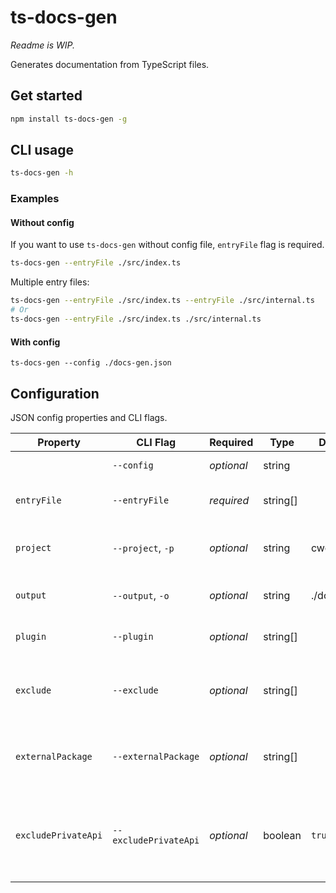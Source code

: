 # ts-docs-gen

_Readme is WIP._

Generates documentation from TypeScript files.

## Get started 
```sh
npm install ts-docs-gen -g
```

## CLI usage
```sh
ts-docs-gen -h
```

### Examples

#### Without config

If you want to use `ts-docs-gen` without config file, `entryFile` flag is required.
```sh
ts-docs-gen --entryFile ./src/index.ts
```

Multiple entry files:
```sh
ts-docs-gen --entryFile ./src/index.ts --entryFile ./src/internal.ts
# Or
ts-docs-gen --entryFile ./src/index.ts ./src/internal.ts
```

#### With config

```
ts-docs-gen --config ./docs-gen.json
```

## Configuration
JSON config properties and CLI flags.

| Property            | CLI Flag              | Required   | Type     | Default     | Description                                                                           |
| ------------------- | --------------------- | ---------- | -------- | ----------- | ------------------------------------------------------------------------------------- |
|                     | `--config`            | _optional_ | string   |             | Relative path to config json file.                                                    |
| `entryFile`         | `--entryFile`         | _required_ | string[] |             | TypeScript project entry files.                                                       |
| `project`           | `--project`, `-p`     | _optional_ | string   | cwd         | Full path to TypeScript project directory.                                            |
| `output`            | `--output`, `-o`      | _optional_ | string   | ./docs/api/ | Documentation output directory.                                                       |
| `plugin`            | `--plugin`            | _optional_ | string[] |             | Package name or path to plugin.                                                       |
| `exclude`           | `--exclude`           | _optional_ | string[] |             | File locations that should not be included generated documentation.                   |
| `externalPackage`   | `--externalPackage`   | _optional_ | string[] |             | External package names to include in extracted data.                                  |
| `excludePrivateApi` | `--excludePrivateApi` | _optional_ | boolean  | `true`      | Excludes api items that has access modifier set to "private" or JSDoc tag "@private". |
